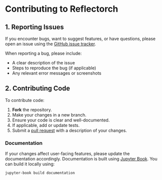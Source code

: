 # Contributing to Reflectorch

## 1. Reporting Issues

If you encounter bugs, want to suggest features, or have questions, please open an issue using the [GitHub issue tracker](https://github.com/schreiber-lab/reflectorch/issues).

When reporting a bug, please include:
- A clear description of the issue
- Steps to reproduce the bug (if applicable)
- Any relevant error messages or screenshots

## 2. Contributing Code

To contribute code:

1. **Fork** the repository.
2. Make your changes in a new branch.
3. Ensure your code is clear and well-documented.
4. If applicable, add or update tests.
5. Submit a [pull request](https://github.com/schreiber-lab/reflectorch/pulls) with a description of your changes.

### Documentation

If your changes affect user-facing features, please update the documentation accordingly. Documentation is built using [Jupyter Book](https://jupyterbook.org/). You can build it locally using:

```bash
jupyter-book build documentation
```